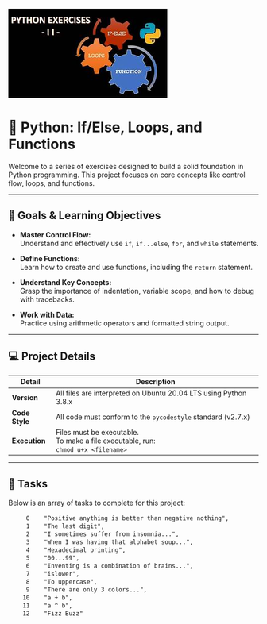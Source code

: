 ![alt text](image.png)

# 🐍 Python: If/Else, Loops, and Functions

Welcome to a series of exercises designed to build a solid foundation in Python programming. This project focuses on core concepts like control flow, loops, and functions.

---

## 🎯 Goals & Learning Objectives

- **Master Control Flow:**  
    Understand and effectively use `if`, `if...else`, `for`, and `while` statements.

- **Define Functions:**  
    Learn how to create and use functions, including the `return` statement.

- **Understand Key Concepts:**  
    Grasp the importance of indentation, variable scope, and how to debug with tracebacks.

- **Work with Data:**  
    Practice using arithmetic operators and formatted string output.

---

## 💻 Project Details

| Detail        | Description                                                      |
|-------------- |------------------------------------------------------------------|
| **Version**   | All files are interpreted on Ubuntu 20.04 LTS using Python 3.8.x |
| **Code Style**| All code must conform to the `pycodestyle` standard (v2.7.x)     |
| **Execution** | Files must be executable.<br>To make a file executable, run:<br>`chmod u+x <filename>` |

---

## 📂 Tasks

Below is an array of tasks to complete for this project:

```
     0    "Positive anything is better than negative nothing",
     1    "The last digit",
     2    "I sometimes suffer from insomnia...",
     3    "When I was having that alphabet soup...",
     4    "Hexadecimal printing",
     5    "00...99",
     6    "Inventing is a combination of brains...",
     7    "islower",
     8    "To uppercase",
     9    "There are only 3 colors...",
    10    "a + b",
    11    "a ^ b",
    12    "Fizz Buzz"
```
